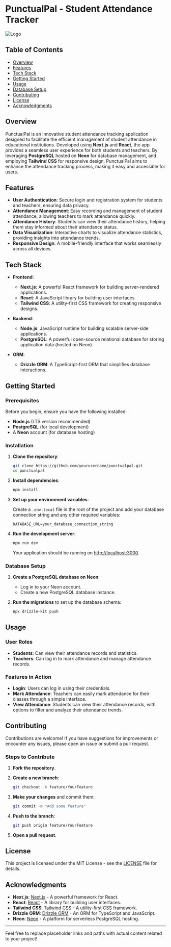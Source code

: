 
# PunctualPal - Student Attendance Tracker

![Logo](path/to/your/logo.svg)

## Table of Contents

- [Overview](#overview)
- [Features](#features)
- [Tech Stack](#tech-stack)
- [Getting Started](#getting-started)
- [Usage](#usage)
- [Database Setup](#database-setup)
- [Contributing](#contributing)
- [License](#license)
- [Acknowledgments](#acknowledgments)

## Overview

PunctualPal is an innovative student attendance tracking application designed to facilitate the efficient management of student attendance in educational institutions. Developed using **Next.js** and **React**, the app provides a seamless user experience for both students and teachers. By leveraging **PostgreSQL** hosted on **Neon** for database management, and employing **Tailwind CSS** for responsive design, PunctualPal aims to enhance the attendance tracking process, making it easy and accessible for users.

## Features

- **User Authentication**: Secure login and registration system for students and teachers, ensuring data privacy.
- **Attendance Management**: Easy recording and management of student attendance, allowing teachers to mark attendance quickly.
- **Attendance History**: Students can view their attendance history, helping them stay informed about their attendance status.
- **Data Visualization**: Interactive charts to visualize attendance statistics, providing insights into attendance trends.
- **Responsive Design**: A mobile-friendly interface that works seamlessly across all devices.

## Tech Stack

- **Frontend**:
  - **Next.js**: A powerful React framework for building server-rendered applications.
  - **React**: A JavaScript library for building user interfaces.
  - **Tailwind CSS**: A utility-first CSS framework for creating responsive designs.

- **Backend**:
  - **Node.js**: JavaScript runtime for building scalable server-side applications.
  - **PostgreSQL**: A powerful open-source relational database for storing application data (hosted on Neon).

- **ORM**:
  - **Drizzle ORM**: A TypeScript-first ORM that simplifies database interactions.

## Getting Started

### Prerequisites

Before you begin, ensure you have the following installed:

- **Node.js** (LTS version recommended)
- **PostgreSQL** (for local development)
- A **Neon** account (for database hosting)

### Installation

1. **Clone the repository**:

   ```bash
   git clone https://github.com/yourusername/punctualpal.git
   cd punctualpal
   ```

2. **Install dependencies**:

   ```bash
   npm install
   ```

3. **Set up your environment variables**:

   Create a `.env.local` file in the root of the project and add your database connection string and any other required variables:

   ```plaintext
   DATABASE_URL=your_database_connection_string
   ```

4. **Run the development server**:

   ```bash
   npm run dev
   ```

   Your application should be running on [http://localhost:3000](http://localhost:3000).

### Database Setup

1. **Create a PostgreSQL database on Neon**:
   - Log in to your Neon account.
   - Create a new PostgreSQL database instance.

2. **Run the migrations** to set up the database schema:

   ```bash
   npx drizzle-kit push
   ```

## Usage

### User Roles

- **Students**: Can view their attendance records and statistics.
- **Teachers**: Can log in to mark attendance and manage attendance records.

### Features in Action

- **Login**: Users can log in using their credentials.
- **Mark Attendance**: Teachers can easily mark attendance for their classes through a simple interface.
- **View Attendance**: Students can view their attendance records, with options to filter and analyze their attendance trends.

## Contributing

Contributions are welcome! If you have suggestions for improvements or encounter any issues, please open an issue or submit a pull request.

### Steps to Contribute

1. **Fork the repository**.
2. **Create a new branch**:

   ```bash
   git checkout -b feature/YourFeature
   ```

3. **Make your changes** and commit them:

   ```bash
   git commit -m "Add some feature"
   ```

4. **Push to the branch**:

   ```bash
   git push origin feature/YourFeature
   ```

5. **Open a pull request**.

## License

This project is licensed under the MIT License - see the [LICENSE](LICENSE) file for details.

## Acknowledgments

- **Next.js**: [Next.js](https://nextjs.org/) - A powerful framework for React.
- **React**: [React](https://reactjs.org/) - A library for building user interfaces.
- **Tailwind CSS**: [Tailwind CSS](https://tailwindcss.com/) - A utility-first CSS framework.
- **Drizzle ORM**: [Drizzle ORM](https://orm.drizzle.team/) - An ORM for TypeScript and JavaScript.
- **Neon**: [Neon](https://neon.tech/) - A platform for serverless PostgreSQL hosting.

---

Feel free to replace placeholder links and paths with actual content related to your project!
